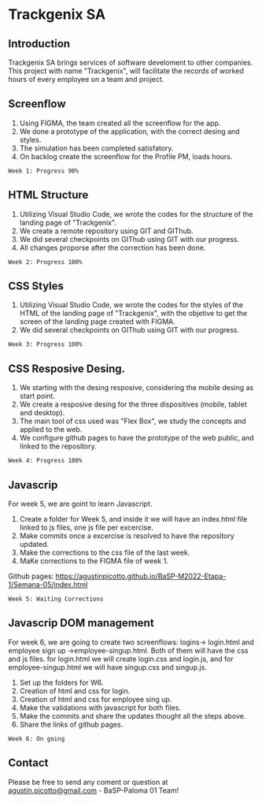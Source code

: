 # Trackgenix SA
## Introduction
Trackgenix SA brings services of software develoment to other companies.
This project with name "Trackgenix", will facilitate the records of worked hours of every employee on a team and project.

## Screenflow
1. Using FIGMA, the team created all the screenflow for the app.
2. We done a prototype of the application, with the correct desing and styles.
3. The simulation has been completed satisfatory.
4. On backlog create the screenflow for the Profile PM, loads hours.
```
Week 1: Progress 90%
```
## HTML Structure
1. Utilizing Visual Studio Code, we wrote the codes for the structure of the landing page of "Trackgenix".
2. We create a remote repository using GIT and GIThub.
3. We did several checkpoints on GIThub using GIT with our progress.
4. All changes proporse after the correction has been done.
```
Week 2: Progress 100%
```
## CSS Styles
1. Utilizing Visual Studio Code, we wrote the codes for the styles of the HTML of the landing page of "Trackgenix", 
with the objetive to get the screen of the landing page created with FIGMA.
2. We did several checkpoints on GIThub using GIT with our progress.
``` 
Week 3: Progress 100%
```
## CSS Resposive Desing.
1. We starting with the desing resposive, considering the mobile desing as start point.
2. We create a resposive desing for the three dispositives (mobile, tablet and desktop).
3. The main tool of css used was "Flex Box", we study the concepts and applied to the web.
4. We configure github pages to have the prototype of the web public, and linked to the repository.

``` 
Week 4: Progress 100%
```
## Javascrip

For week 5, we are goint to learn Javascript.
1. Create a folder for Week 5, and inside it we will have an index.html file linked to js files, one js file per excercise.
2. Make commits once a excercise is resolved to have the repository updated.
3. Make the corrections to the css file of the last week.
4. MaKe corrections to the FIGMA file of week 1.

Github pages: https://agustinpicotto.github.io/BaSP-M2022-Etapa-1/Semana-05/index.html

``` 
Week 5: Waiting Corrections
```

## Javascrip DOM management
For week 6, we are going to create two screenflows: logins-> login.html and employee sign up ->employee-singup.html. Both of them will have the css and js files.
for login.html we will create login.css and login.js, and for employee-singup.html
we will have singup.css and singup.js.
1. Set up the folders for W6.
2. Creation of html and css for login.
3. Creation of html and css for employee sing up.
4. Make the validations with javascript for both files.
5. Make the commits and share the updates thought all the steps above.
6. Share the links of github pages.

``` 
Week 6: On going
```
## Contact
Please be free to send any coment or question at agustin.picotto@gmail.com - BaSP-Paloma 01 Team!